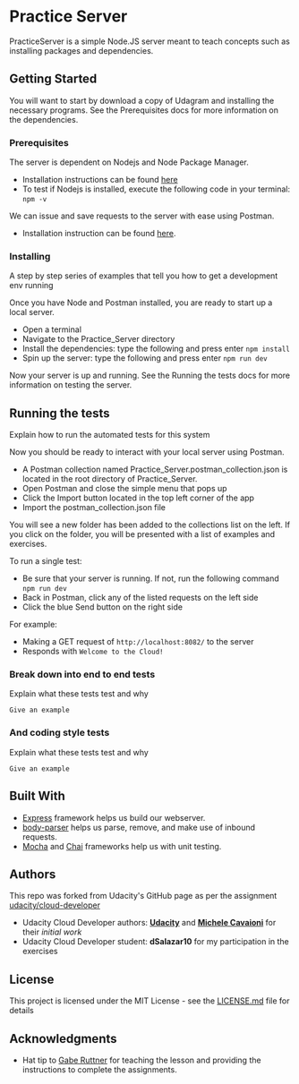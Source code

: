 # Practice Server

PracticeServer is a simple Node.JS server meant to teach concepts such as installing packages and dependencies.

## Getting Started

You will want to start by download a copy of Udagram and installing the necessary programs. See the Prerequisites docs for
more information on the dependencies.

### Prerequisites

The server is dependent on Nodejs and Node Package Manager. 
* Installation instructions can be found [here](https://nodejs.org/en/download/)
* To test if Nodejs is installed, execute the following code in your terminal: `npm -v`

We can issue and save requests to the server with ease using Postman. 
* Installation instruction can be found [here](https://www.getpostman.com/downloads/).

### Installing

A step by step series of examples that tell you how to get a development env running

Once you have Node and Postman installed, you are ready to start up a local server.
* Open a terminal
* Navigate to the Practice_Server directory
* Install the dependencies: type the following and press enter `npm install`
* Spin up the server: type the following and press enter `npm run dev`

Now your server is up and running. See the Running the tests docs for more information on testing the server.

## Running the tests

Explain how to run the automated tests for this system

Now you should be ready to interact with your local server using Postman.
* A Postman collection named Practice_Server.postman_collection.json is located in the root directory of Practice_Server.
* Open Postman and close the simple menu that pops up
* Click the Import button located in the top left corner of the app
* Import the postman_collection.json file

You will see a new folder has been added to the collections list on the left.
If you click on the folder, you will be presented with a list of examples and exercises.

To run a single test:
* Be sure that your server is running. If not, run the following command `npm run dev`
* Back in Postman, click any of the listed requests on the left side
* Click the blue Send button on the right side

For example:
* Making a GET request of `http://localhost:8082/` to the server
* Responds with `Welcome to the Cloud!`

### Break down into end to end tests

Explain what these tests test and why

```
Give an example
```

### And coding style tests

Explain what these tests test and why

```
Give an example
``` 

## Built With

* [Express](https://expressjs.com) framework helps us build our webserver. 
* [body-parser](https://github.com/expressjs/body-parser) helps us parse, remove, and make use of inbound requests.
* [Mocha](https://mochajs.org) and [Chai](https://www.chaijs.com) frameworks help us with unit testing.

## Authors
This repo was forked from Udacity's GitHub page as per the assignment
[udacity/cloud-developer](https://github.com/udacity/cloud-developer/tree/master/course-02)
* Udacity Cloud Developer authors: **[Udacity](https://github.com/eddyudacity)** and **[Michele Cavaioni](https://github.com/Udacavs)** for their *initial work*
* Udacity Cloud Developer student: **dSalazar10** for my participation in the exercises

## License

This project is licensed under the MIT License - see the [LICENSE.md](LICENSE.md) file for details

## Acknowledgments

* Hat tip to [Gabe Ruttner](https://github.com/grutt) for teaching the lesson and providing the instructions to complete the assignments.

